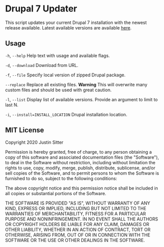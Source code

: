 # Drupal 7 Updater
This script updates your current Drupal 7 installation with the newest release available.
Latest available versions are available [here](https://www.drupal.org/project/drupal).

## Usage
`-h`, `--help` Help text with usage and available flags.

`-d`, `--download` Download from URL.

`-f`, `--file` Specify local version of zipped Drupal package.

`--replace` Replace all existing files. **Warning** This will overwrite many custom files and should be used with great caution.

`-l`,  `--list` Display list of available versions. Provide an argument to limit to last N.

`-i`, `--install=INSTALL_LOCATION` Drupal installation location.

## MIT License

Copyright 2020 Justin Sitter

Permission is hereby granted, free of charge, to any person obtaining a copy of this software and associated documentation files (the "Software"), to deal in the Software without restriction, including without limitation the rights to use, copy, modify, merge, publish, distribute, sublicense, and/or sell copies of the Software, and to permit persons to whom the Software is furnished to do so, subject to the following conditions:

The above copyright notice and this permission notice shall be included in all copies or substantial portions of the Software.

THE SOFTWARE IS PROVIDED "AS IS", WITHOUT WARRANTY OF ANY KIND, EXPRESS OR IMPLIED, INCLUDING BUT NOT LIMITED TO THE WARRANTIES OF MERCHANTABILITY, FITNESS FOR A PARTICULAR PURPOSE AND NONINFRINGEMENT. IN NO EVENT SHALL THE AUTHORS OR COPYRIGHT HOLDERS BE LIABLE FOR ANY CLAIM, DAMAGES OR OTHER LIABILITY, WHETHER IN AN ACTION OF CONTRACT, TORT OR OTHERWISE, ARISING FROM, OUT OF OR IN CONNECTION WITH THE SOFTWARE OR THE USE OR OTHER DEALINGS IN THE SOFTWARE.
